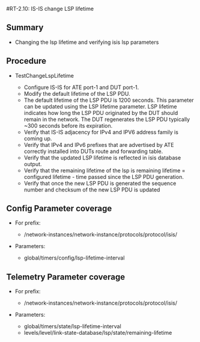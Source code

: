 #RT-2.10: IS-IS change LSP lifetime

## Summary

* Changing the lsp lifetime and verifying isis lsp parameters

## Procedure

* TestChangeLspLifetime

    * Configure IS-IS for ATE port-1 and DUT port-1.
    * Modify the default lifetime of the LSP PDU.
    * The default lifetime of the LSP PDU is 1200 seconds.
        This parameter can be updated using the LSP lifetime parameter.
        LSP lifetime indicates how long the LSP PDU originated by the DUT should remain in the network. 
        The DUT regenerates the LSP PDU typically ~300 seconds before its expiration.
    * Verify that IS-IS adjacency for IPv4 and IPV6 address family is coming up.
    * Verify that IPv4 and IPv6 prefixes that are advertised by ATE correctly installed into DUTs route and forwarding table.
    * Verify that the updated LSP lifetime is reflected in isis database output.
    * Verify that the remaining lifetime of the lsp is remaining lifetime = configured lifetime - time passed since the LSP PDU generation.
    * Verify that once the new LSP PDU is generated the sequence number and checksum of the new LSP PDU is updated

## Config Parameter coverage

* For prefix:

    * /network-instances/network-instance/protocols/protocol/isis/

* Parameters:

    * global/timers/config/lsp-lifetime-interval 

## Telemetry Parameter coverage

* For prefix:

    * /network-instances/network-instance/protocols/protocol/isis/

* Parameters:

    * global/timers/state/lsp-lifetime-interval
    * levels/level/link-state-database/lsp/state/remaining-lifetime

